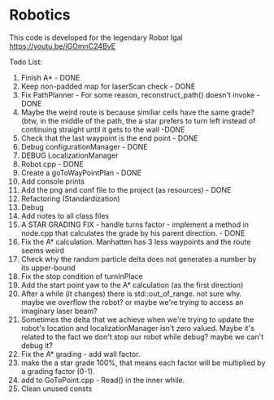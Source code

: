 # Robotics
This code is developed for the legendary Robot Igal
https://youtu.be/iGOmnC24BvE

Todo List:
  1. Finish A* - DONE
  2. Keep non-padded map for laserScan check - DONE
  3. Fix PathPlanner - For some reason, reconstruct_path() doesn't invoke - DONE
  4. Maybe the weird route is because similiar cells have the same grade? 
     (btw, in the middle of the path, 
     the a star prefers to turn left instead of continuing straight until it gets to the wall       -DONE
  5. Check that the last waypoint is the end point - DONE
  6. Debug configurationManager - DONE
  7. DEBUG LocalizationManager
  8. Robot.cpp - DONE
  9. Create a goToWayPointPlan - DONE
  10. Add console prints
  11. Add the png and conf file to the project (as resources) - DONE
  12. Refactoring (Standardization)
  13. Debug
  14. Add notes to all class files
  15. A STAR GRADING FIX - handle turns factor - implement a method in node.cpp that calculates the grade by his parent            direction. - DONE
  16. Fix the A* calculation. Manhatten has 3 less waypoints and the route seems weird
  17. Check why the random particle delta does not generates a number by its upper-bound
  18. Fix the stop condition of turnInPlace
  19. Add the start point yaw to the A* calculation (as the first direction)
  20. After a while (it changes) there is std::out_of_range. not sure why. 
      maybe we overflow the robot? or maybe we're trying to access an imaginary laser beam?
  21. Sometimes the delta that we achieve when we're trying to update the robot's location and 
      localizationManager isn't zero valued. 
      Maybe it's related to the fact we don't stop our robot while debug? maybe we can't debug it?
  22. Fix the A* grading - add wall factor.
  23. make the a star grade 100%, that means each factor will be multiplied by a grading factor (0-1).
  24. add to GoToPoint.cpp - Read() in the inner while.
  25. Clean unused consts
